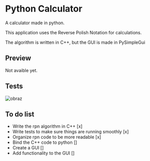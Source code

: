# Python Calculator
A calculator made in python.

This application uses the Reverse Polish Notation for calculations.

The algorithm is written in C++, but the GUI is made in PySimpleGui
## Preview
  Not avaible yet.

## Tests
![obraz](https://github.com/sebe324/PythonCalculator/assets/58781463/ce5ce9c0-082a-4f9f-86a3-8fcc9bd3ee49)

## To do list
- Write the rpn algorithm in C++ [x]
- Write tests to make sure things are running smoothly [x]
- Organize rpn code to be more readable [x]
- Bind the C++ code to python []
- Create a GUI []
- Add functionality to the GUI []
